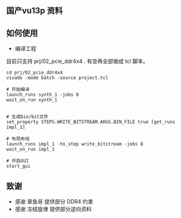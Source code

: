 
## 国产vu13p 资料

## 如何使用

* 编译工程

目前只支持 prj/02_pcie_ddr4x4 . 有空再全部做成 tcl 脚本。

```shell
cd prj/02_pcie_ddr4x4
vivado -mode batch -source project.tcl

# 开始编译 
launch_runs synth_1 -jobs 8
wait_on_run synth_1


# 生成bin/bit文件
set_property STEPS.WRITE_BITSTREAM.ARGS.BIN_FILE true [get_runs impl_1]

# 布局布线
launch_runs impl_1 -to_step write_bitstream -jobs 8
wait_on_run impl_1

# 开启GUI
start_gui

```






## 致谢

* 感谢  章鱼哥  提供部分 DDR4 约束
* 感谢 冻结旋律 提供部分逆向资料
